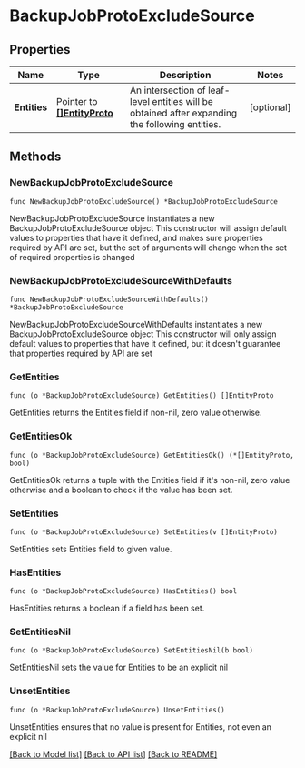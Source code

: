 # BackupJobProtoExcludeSource

## Properties

Name | Type | Description | Notes
------------ | ------------- | ------------- | -------------
**Entities** | Pointer to [**[]EntityProto**](EntityProto.md) | An intersection of leaf-level entities will be obtained after expanding the following entities. | [optional] 

## Methods

### NewBackupJobProtoExcludeSource

`func NewBackupJobProtoExcludeSource() *BackupJobProtoExcludeSource`

NewBackupJobProtoExcludeSource instantiates a new BackupJobProtoExcludeSource object
This constructor will assign default values to properties that have it defined,
and makes sure properties required by API are set, but the set of arguments
will change when the set of required properties is changed

### NewBackupJobProtoExcludeSourceWithDefaults

`func NewBackupJobProtoExcludeSourceWithDefaults() *BackupJobProtoExcludeSource`

NewBackupJobProtoExcludeSourceWithDefaults instantiates a new BackupJobProtoExcludeSource object
This constructor will only assign default values to properties that have it defined,
but it doesn't guarantee that properties required by API are set

### GetEntities

`func (o *BackupJobProtoExcludeSource) GetEntities() []EntityProto`

GetEntities returns the Entities field if non-nil, zero value otherwise.

### GetEntitiesOk

`func (o *BackupJobProtoExcludeSource) GetEntitiesOk() (*[]EntityProto, bool)`

GetEntitiesOk returns a tuple with the Entities field if it's non-nil, zero value otherwise
and a boolean to check if the value has been set.

### SetEntities

`func (o *BackupJobProtoExcludeSource) SetEntities(v []EntityProto)`

SetEntities sets Entities field to given value.

### HasEntities

`func (o *BackupJobProtoExcludeSource) HasEntities() bool`

HasEntities returns a boolean if a field has been set.

### SetEntitiesNil

`func (o *BackupJobProtoExcludeSource) SetEntitiesNil(b bool)`

 SetEntitiesNil sets the value for Entities to be an explicit nil

### UnsetEntities
`func (o *BackupJobProtoExcludeSource) UnsetEntities()`

UnsetEntities ensures that no value is present for Entities, not even an explicit nil

[[Back to Model list]](../README.md#documentation-for-models) [[Back to API list]](../README.md#documentation-for-api-endpoints) [[Back to README]](../README.md)


